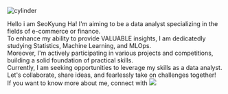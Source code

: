 ![cylinder](https://capsule-render.vercel.app/api?type=cylinder&color=auto&text=Welcome&fontAlignY=45&fontSize=40&height=150&animation=blinking&desc=This%20is%20SeoKyung'sGithub&descAlignY=70)

Hello i am SeoKyung Ha!  I'm aiming to be a data analyst specializing in the fields of e-commerce or finance.<br>
To enhance my ability to provide VALUABLE insights, I am dedicatedly studying Statistics, Machine Learning, and MLOps. <br>
Moreover, I'm actively participating in various projects and competitions, building a solid foundation of practical skills. <br>
Currently, I am seeking opportunities to leverage my skills as a data analyst. Let's collaborate, share ideas, and fearlessly take on challenges together!<br>
If you want to know more about me, connect with </span><a href="https://myslice.is/@HaSeoKyung"><img src="https://img.shields.io/badge/SLICE-002E5F?style=plastic&logo=NFC&color=black&logoColor=white&labelColor=black&link=https://myslice.is/@HaSeoKyung">
